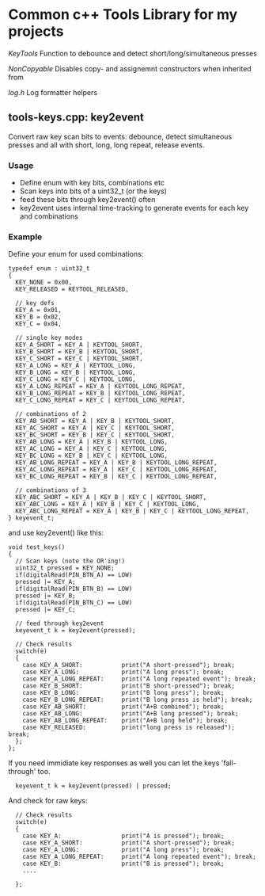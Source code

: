 # Common c++ Tools Library for my projects

*KeyTools*
Function to debounce and detect short/long/simultaneous presses

*NonCopyable*
Disables copy- and assignemnt constructors when inherited from

*log.h*
Log formatter helpers

## tools-keys.cpp: key2event 
Convert raw key scan bits to events: debounce, detect simultaneous presses and all with short, long, long repeat, release events.

### Usage
 * Define enum with key bits, combinations etc
 * Scan keys into bits of a uint32_t (or the keys)
 * feed these bits through key2event() often
 * key2event uses internal time-tracking to generate events for each key and combinations

### Example
Define your enum for used combinations:
```
typedef enum : uint32_t
{
  KEY_NONE = 0x00,
  KEY_RELEASED = KEYTOOL_RELEASED,

  // key defs
  KEY_A = 0x01,
  KEY_B = 0x02,
  KEY_C = 0x04,

  // single key modes
  KEY_A_SHORT = KEY_A | KEYTOOL_SHORT,
  KEY_B_SHORT = KEY_B | KEYTOOL_SHORT,
  KEY_C_SHORT = KEY_C | KEYTOOL_SHORT,
  KEY_A_LONG = KEY_A | KEYTOOL_LONG,
  KEY_B_LONG = KEY_B | KEYTOOL_LONG,
  KEY_C_LONG = KEY_C | KEYTOOL_LONG,
  KEY_A_LONG_REPEAT = KEY_A | KEYTOOL_LONG_REPEAT,
  KEY_B_LONG_REPEAT = KEY_B | KEYTOOL_LONG_REPEAT,
  KEY_C_LONG_REPEAT = KEY_C | KEYTOOL_LONG_REPEAT,

  // combinations of 2
  KEY_AB_SHORT = KEY_A | KEY_B | KEYTOOL_SHORT,
  KEY_AC_SHORT = KEY_A | KEY_C | KEYTOOL_SHORT,
  KEY_BC_SHORT = KEY_B | KEY_C | KEYTOOL_SHORT,
  KEY_AB_LONG = KEY_A | KEY_B | KEYTOOL_LONG,
  KEY_AC_LONG = KEY_A | KEY_C | KEYTOOL_LONG,
  KEY_BC_LONG = KEY_B | KEY_C | KEYTOOL_LONG,
  KEY_AB_LONG_REPEAT = KEY_A | KEY_B | KEYTOOL_LONG_REPEAT,
  KEY_AC_LONG_REPEAT = KEY_A | KEY_C | KEYTOOL_LONG_REPEAT,
  KEY_BC_LONG_REPEAT = KEY_B | KEY_C | KEYTOOL_LONG_REPEAT,

  // combinations of 3
  KEY_ABC_SHORT = KEY_A | KEY_B | KEY_C | KEYTOOL_SHORT,
  KEY_ABC_LONG = KEY_A | KEY_B | KEY_C | KEYTOOL_LONG,
  KEY_ABC_LONG_REPEAT = KEY_A | KEY_B | KEY_C | KEYTOOL_LONG_REPEAT,
} keyevent_t;
```

and use key2event() like this:
```
void test_keys()
{
  // Scan keys (note the OR'ing!)
  uint32_t pressed = KEY_NONE;
  if(digitalRead(PIN_BTN_A) == LOW)
  pressed |= KEY_A;
  if(digitalRead(PIN_BTN_B) == LOW)
  pressed |= KEY_B;
  if(digitalRead(PIN_BTN_C) == LOW)
  pressed |= KEY_C;

  // feed through key2event
  keyevent_t k = key2event(pressed);
  
  // Check results
  switch(e)
  {
    case KEY_A_SHORT:           print("A short-pressed"); break;
    case KEY_A_LONG:            print("A long press"); break;
    case KEY_A_LONG_REPEAT:     print("A long repeated event"); break;
    case KEY_B_SHORT:           print("B short-pressed"); break;
    case KEY_B_LONG:            print("B long press"); break;
    case KEY_B_LONG_REPEAT:     print("B long press is held"); break;
    case KEY_AB_SHORT:          print("A+B combined"); break;
    case KEY_AB_LONG:           print("A+B long pressed"); break;
    case KEY_AB_LONG_REPEAT:    print("A+B long held"); break;
    case KEY_RELEASED:          print("long press is released"); break;
  };
};
```

If you need immidiate key responses as well you can let the keys 'fall-through' too.
```
  keyevent_t k = key2event(pressed) | pressed;
```

And check for raw keys:
```
  // Check results
  switch(e)
  {
    case KEY_A:                 print("A is pressed"); break;
    case KEY_A_SHORT:           print("A short-pressed"); break;
    case KEY_A_LONG:            print("A long press"); break;
    case KEY_A_LONG_REPEAT:     print("A long repeated event"); break;
    case KEY_B:                 print("B is pressed"); break;
    ....
    
  };
```
